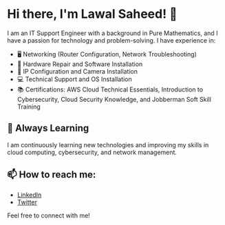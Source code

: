 # Hi there, I'm Lawal Saheed! 👋

I am an IT Support Engineer with a background in Pure Mathematics, and I have a passion for technology and problem-solving. I have experience in:

- 🖥️ Networking (Router Configuration, Network Troubleshooting)
- 🔧 Hardware Repair and Software Installation
- 📡 IP Configuration and Camera Installation
- 💻 Technical Support and OS Installation
- 📚 Certifications: AWS Cloud Technical Essentials, Introduction to Cybersecurity, Cloud Security Knowledge, and Jobberman Soft Skill Training

## 🌱 Always Learning

I am continuously learning new technologies and improving my skills in cloud computing, cybersecurity, and network management.

## 📫 How to reach me:

- [LinkedIn](https://www.linkedin.com/in/lawal-saheed) 
- [Twitter](https://twitter.com/adeolu_lawal)

Feel free to connect with me!
